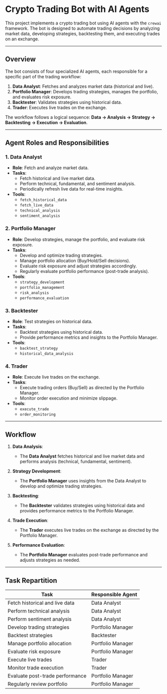 # Crypto Trading Bot with AI Agents

This project implements a crypto trading bot using AI agents with the `crewai` framework. The bot is designed to automate trading decisions by analyzing market data, developing strategies, backtesting them, and executing trades on an exchange.

---

## **Overview**

The bot consists of four specialized AI agents, each responsible for a specific part of the trading workflow:

1. **Data Analyst**: Fetches and analyzes market data (historical and live).
2. **Portfolio Manager**: Develops trading strategies, manages the portfolio, and evaluates risk exposure.
3. **Backtester**: Validates strategies using historical data.
4. **Trader**: Executes live trades on the exchange.

The workflow follows a logical sequence: **Data → Analysis → Strategy → Backtesting → Execution → Evaluation**.

---

## **Agent Roles and Responsibilities**

### **1. Data Analyst**
- **Role**: Fetch and analyze market data.
- **Tasks**:
  - Fetch historical and live market data.
  - Perform technical, fundamental, and sentiment analysis.
  - Periodically refresh live data for real-time insights.
- **Tools**:
  - `fetch_historical_data`
  - `fetch_live_data`
  - `technical_analysis`
  - `sentiment_analysis`

### **2. Portfolio Manager**
- **Role**: Develop strategies, manage the portfolio, and evaluate risk exposure.
- **Tasks**:
  - Develop and optimize trading strategies.
  - Manage portfolio allocation (Buy/Hold/Sell decisions).
  - Evaluate risk exposure and adjust strategies accordingly.
  - Regularly evaluate portfolio performance (post-trade analysis).
- **Tools**:
  - `strategy_development`
  - `portfolio_management`
  - `risk_analysis`
  - `performance_evaluation`

### **3. Backtester**
- **Role**: Test strategies on historical data.
- **Tasks**:
  - Backtest strategies using historical data.
  - Provide performance metrics and insights to the Portfolio Manager.
- **Tools**:
  - `backtest_strategy`
  - `historical_data_analysis`

### **4. Trader**
- **Role**: Execute live trades on the exchange.
- **Tasks**:
  - Execute trading orders (Buy/Sell) as directed by the Portfolio Manager.
  - Monitor order execution and minimize slippage.
- **Tools**:
  - `execute_trade`
  - `order_monitoring`

---

## **Workflow**

1. **Data Analysis**:
   - The **Data Analyst** fetches historical and live market data and performs analysis (technical, fundamental, sentiment).

2. **Strategy Development**:
   - The **Portfolio Manager** uses insights from the Data Analyst to develop and optimize trading strategies.

3. **Backtesting**:
   - The **Backtester** validates strategies using historical data and provides performance metrics to the Portfolio Manager.

4. **Trade Execution**:
   - The **Trader** executes live trades on the exchange as directed by the Portfolio Manager.

5. **Performance Evaluation**:
   - The **Portfolio Manager** evaluates post-trade performance and adjusts strategies as needed.

---

## **Task Repartition**

| Task                                | Responsible Agent       |
|-------------------------------------|-------------------------|
| Fetch historical and live data      | Data Analyst            |
| Perform technical analysis          | Data Analyst            |
| Perform sentiment analysis          | Data Analyst            |
| Develop trading strategies          | Portfolio Manager       |
| Backtest strategies                 | Backtester              |
| Manage portfolio allocation         | Portfolio Manager       |
| Evaluate risk exposure              | Portfolio Manager       |
| Execute live trades                 | Trader                  |
| Monitor trade execution             | Trader                  |
| Evaluate post-trade performance     | Portfolio Manager       |
| Regularly review portfolio          | Portfolio Manager       |